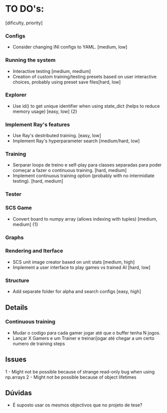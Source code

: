 # TO DO's:

[dificulty, priority]


### Configs
- Consider changing INI configs to YAML. [medium, low]

### Running the system
- Interactive testing [medium, medium]
- Creation of custom training/testing presets based on user interactive choices, probably using preset save files[hard, low]

### Explorer
- Use id() to get unique identifier when using state_dict (helps to reduce memory usage) [easy, low] {2}

### Implement Ray's features
- Use Ray's destributed training. [easy, low]
- Implement Ray's hyperparameter search [medium/hard, low]

### Training
- Serparar loops de treino e self-play para classes separadas para poder começar a fazer o continuous training. [hard, medium]
- Implement continuous training option (probably with no intermidiate testing). [hard, medium]

### Tester

### SCS Game
- Convert board to numpy array (allows indexing with tuples) [medium, medium] {1}

### Graphs

### Rendering and Iterface
- SCS unit image creator based on unit stats [medium, high]
- Implement a user interface to play games vs trained AI [hard, low]

### Structure
- Add separate folder for alpha and search configs [easy, high]


<!---------------------------------------------------------------------------------------------------------------------------------------->

## Details

### Continuous training
- Mudar o codigo para cada gamer jogar até que o buffer tenha N jogos.
- Lançar X Gamers e um Trainer e treinar/jogar até chegar a um certo numero de training steps 


<!---------------------------------------------------------------------------------------------------------------------------------------->

## Issues

1 - Might not be possible because of strange read-only bug when using np.arrays
2 - Might not be possible because of object lifetimes


<!---------------------------------------------------------------------------------------------------------------------------------------->

## Dúvidas

- É suposto usar os mesmos objectivos que no projeto de tese?

